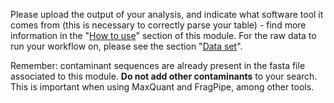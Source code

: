 Please upload the output of your analysis, and indicate what software
tool it comes from (this is necessary to correctly parse your table) - find more information in the "[How to use](https://proteobench.readthedocs.io/en/latest/available-modules/active-modules/5-quant-lfq-ion-dia-diapasef/#how-to-use)" section of this module. For the raw data to run your workflow on, please see the section "[Data set](https://proteobench.readthedocs.io/en/latest/available-modules/active-modules/5-quant-lfq-ion-dia-diapasef/#data-set)". 

Remember: contaminant sequences are already present in the fasta file 
associated to this module. **Do not add other contaminants** to your 
search. This is important when using MaxQuant and FragPipe, among other tools.
